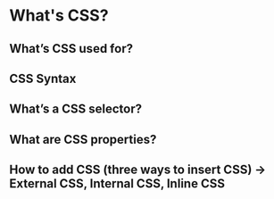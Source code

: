 # What's CSS?

## What’s CSS used for?

## CSS Syntax

## What’s a CSS selector?

## What are CSS properties?

## How to add CSS (three ways to insert CSS) -> External CSS, Internal CSS, Inline CSS




